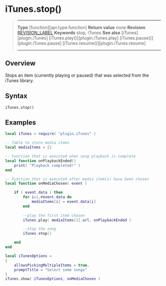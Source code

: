 # iTunes.stop()

> --------------------- ------------------------------------------------------------------------------------------
> __Type__              [function][api.type.function]
> __Return value__      none
> __Revision__          [REVISION_LABEL](REVISION_URL)
> __Keywords__          stop, iTunes
> __See also__          [iTunes][plugin.iTunes]
>								[iTunes.play()][plugin.iTunes.play]
>								[iTunes.pause()][plugin.iTunes.pause]
>								[iTunes.resume()][plugin.iTunes.resume]
> --------------------- ------------------------------------------------------------------------------------------


## Overview

Stops an item (currently playing or paused) that was selected from the iTunes library.


## Syntax

	iTunes.stop()
	

## Examples

``````lua
local iTunes = require( "plugin.iTunes" )

-- Table to store media items
local mediaItems = {}

-- Function that is executed when song playback is complete
local function onPlaybackEnded()
	print( "Playback completed!" )
end

-- Function that is executed after media item(s) have been chosen
local function onMediaChosen( event )

	if ( event.data ) then
		for i=1,#event.data do
			mediaItems[i] = event.data[i]
		end
		
		--play the first item chosen
		iTunes.play( mediaItems[1].url, onPlaybackEnded )

		--stop the song
		iTunes.stop()

	end	
end

local iTunesOptions =
{
	allowsPickingMultipleItems = true,
	promptTitle = "Select some songs"
}
iTunes.show( iTunesOptions, onMediaChosen )
``````